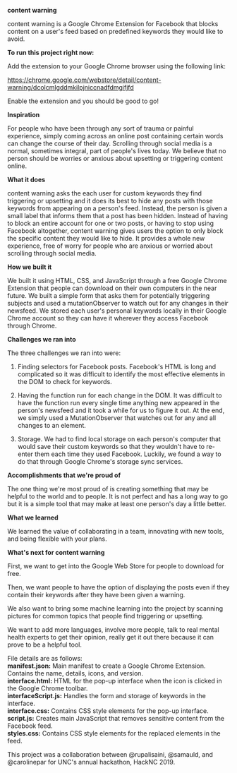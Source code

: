 **content warning**

content warning is a Google Chrome Extension for Facebook that blocks content on a user's feed based on predefined keywords they would like to avoid.


**To run this project right now:**

Add the extension to your Google Chrome browser using the following link:

https://chrome.google.com/webstore/detail/content-warning/dcolcmlgddmkilpjniccnadfdmgifjfd

Enable the extension and you should be good to go!


**Inspiration**

For people who have been through any sort of trauma or painful experience, simply coming across an online post containing certain words can change the course of their day. Scrolling through social media is a normal, sometimes integral, part of people's lives today. We believe that no person should be worries or anxious about upsetting or triggering content online.


**What it does**

content warning asks the each user for custom keywords they find triggering or upsetting and it does its best to hide any posts with those keywords from appearing on a person's feed. Instead, the person is given a small label that informs them that a post has been hidden. Instead of having to block an entire account for one or two posts, or having to stop using Facebook altogether, content warning gives users the option to only block the specific content they would like to hide. It provides a whole new experience, free of worry for people who are anxious or worried about scrolling through social media.


**How we built it**

We built it using HTML, CSS, and JavaScript through a free Google Chrome Extension that people can download on their own computers in the near future. We built a simple form that asks them for potentially triggering subjects and used a mutationObserver to watch out for any changes in their newsfeed. We stored each user's personal keywords locally in their Google Chrome account so they can have it wherever they access Facebook through Chrome.


**Challenges we ran into**

The three challenges we ran into were:

1. Finding selectors for Facebook posts. Facebook's HTML is long and complicated so it was difficult to identify the most effective elements in the DOM to check for keywords.

2. Having the function run for each change in the DOM. It was difficult to have the function run every single time anything new appeared in the person's newsfeed and it took a while for us to figure it out. At the end, we simply used a MutationObserver that watches out for any and all changes to an element.

3. Storage. We had to find local storage on each person's computer that would save their custom keywords so that they wouldn't have to re-enter them each time they used Facebook. Luckily, we found a way to do that through Google Chrome's storage sync services.


**Accomplishments that we're proud of**

The one thing we're most proud of is creating something that may be helpful to the world and to people. It is not perfect and has a long way to go but it is a simple tool that may make at least one person's day a little better.


**What we learned**

We learned the value of collaborating in a team, innovating with new tools, and being flexible with your plans.


**What's next for content warning**

First, we want to get into the Google Web Store for people to download for free. 

Then, we want people to have the option of displaying the posts even if they contain their keywords after they have been given a warning. 

We also want to bring some machine learning into the project by scanning pictures for common topics that people find triggering or upsetting. 

We want to add more languages, involve more people, talk to real mental health experts to get their opinion, really get it out there because it can prove to be a helpful tool.


File details are as follows:<br>
**manifest.json:** Main manifest to create a Google Chrome Extension. Contains the name, details, icons, and version.<br>
**interface.html:** HTML for the pop-up interface when the icon is clicked in the Google Chrome toolbar.<br>
**interfaceScript.js:** Handles the form and storage of keywords in the interface.<br>
**interface.css:** Contains CSS style elements for the pop-up interface.<br>
**script.js:** Creates main JavaScript that removes sensitive content from the Facebook feed.<br>
**styles.css:** Contains CSS style elements for the replaced elements in the feed.



This project was a collaboration between @rupalisaini, @samauld, and @carolinepar for UNC's annual hackathon, HackNC 2019.
